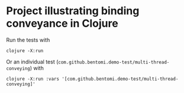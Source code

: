 # Project illustrating binding conveyance in Clojure

Run the tests with

``` shell
clojure -X:run
```

Or an individual test (`com.github.bentomi.demo-test/multi-thread-conveying`)
with

``` shell
clojure -X:run :vars '[com.github.bentomi.demo-test/multi-thread-conveying]'
```

